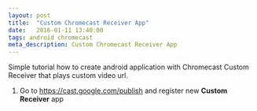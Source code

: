 ```yaml
---
layout: post
title:  "Custom Chromecast Receiver App"
date:   2016-01-11 13:40:00
tags: android chromecast
meta_description: Custom Chromecast Receiver App
---
```



Simple tutorial how to create android application with Chromecast Custom Receiver that plays custom video url.

1. Go to https://cast.google.com/publish and register new **Custom Receiver** app 


